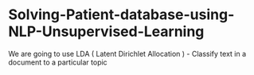 # Solving-Patient-database-using-NLP-Unsupervised-Learning
We are going to use LDA ( Latent Dirichlet Allocation ) - Classify text in a document to a particular topic
